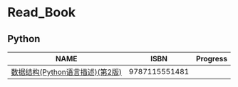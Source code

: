 # Read_Book

## Python

|NAME|ISBN| Progress | 
|---|---|---|
|[数据结构(Python语言描述)(第2版)](https://github.com/tianrking/Read_Book/tree/9787115551481)|9787115551481|

